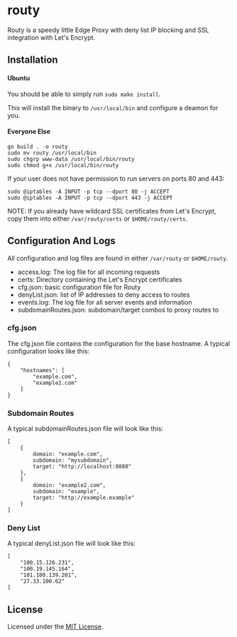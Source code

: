 # routy
Routy is a speedy little Edge Proxy with deny list IP blocking and SSL integration with Let's Encrypt.

## Installation
#### Ubuntu
You should be able to simply run `sudo make install`.

This will install the binary to `/usr/local/bin` and configure a deamon for you.

#### Everyone Else
```
go build . -o routy
sudo mv routy /usr/local/bin
sudo chgrp www-data /usr/local/bin/routy
sudo chmod g+x /usr/local/bin/routy
```
If your user does not have permission to run servers on ports 80 and 443:
```
sudo @iptables -A INPUT -p tcp --dport 80 -j ACCEPT
sudo @iptables -A INPUT -p tcp --dport 443 -j ACCEPT
```
NOTE: If you already have wildcard SSL certificates from Let's Encrypt, copy them into either `/var/routy/certs` or `$HOME/routy/certs`.

## Configuration And Logs
All configuration and log files are found in either `/var/routy` or `$HOME/routy`.
* access.log:           The log file for all incoming requests
* certs:                Directory containing the Let's Encrypt certificates
* cfg.json:             basic configuration file for Routy
* denyList.json:        list of IP addresses to deny access to routes
* events.log:           The log file for all server events and information
* subdomainRoutes.json: subdomain/target combos to proxy routes to

### cfg.json
The cfg.json file contains the configuration for the base hostname. A typical configuration looks like this:
```
{
    "hostnames": [
        "example.com",
        "example2.com"
    ]
}
```

### Subdomain Routes
A typical subdomainRoutes.json file will look like this:
```
[
    {
        domain: "example.com",
        subdomain: "mysubdomain",
        target: "http://localhost:8080"
    },
    {
        domain: "example2.com",
        subdomain: "example",
        target: "http://example.example"
    }
]
```

### Deny List
A typical denyList.json file will look like this:
```
[
    "100.15.126.231",
    "100.19.145.164",
    "101.100.139.201",
    "27.33.100.62"
]
```

## License
Licensed under the [MIT License](http://github.com/oorrwullie/routy/blob/master/LICENSE).

